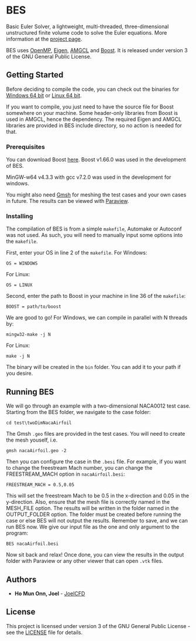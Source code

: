 # BES

Basic Euler Solver, a lightweight, multi-threaded, three-dimensional unstructured finite volume code to solve the Euler equations. More information at the [project page](https://joelcfd.com/projects/bes).

BES uses [OpenMP](http://www.openmp.org/), [Eigen](http://eigen.tuxfamily.org/), [AMGCL](http://amgcl.readthedocs.io/en/latest/) and [Boost](https://www.boost.org/). It is released under version 3 of the GNU General Public License.

## Getting Started

Before deciding to compile the code, you can check out the binaries for [Windows 64 bit](https://drive.google.com/file/d/18ypL0WMQS3lU-KcvVytyWhVVcTkJy6Wc/view?usp=sharing) or [Linux 64 bit]().

If you want to compile, you just need to have the source file for Boost somewhere on your machine. Some header-only libraries from Boost is used in AMGCL, hence the dependency. The required Eigen and AMGCL libraries are provided in BES include directory, so no action is needed for that.

### Prerequisites

You can download Boost [here](https://www.boost.org/users/history/). Boost v1.66.0 was used in the development of BES.

MinGW-w64 v4.3.3 with gcc v7.2.0 was used in the development for windows.

You might also need [Gmsh](http://gmsh.info/) for meshing the test cases and your own cases in future. The results can be viewed with [Paraview](https://www.paraview.org/).

### Installing

The compilation of BES is from a simple `makefile`, Automake or Autoconf was not used. As such, you will need to manually input some options into the `makefile`.

First, enter your OS in line 2 of the `makefile`. For Windows:

```
OS = WINDOWS
```

For Linux:

```
OS = LINUX
```

Second, enter the path to Boost in your machine in line 36 of the `makefile`:

```
BOOST = path/to/boost
```

We are good to go! For Windows, we can compile in parallel with N threads by:

```
mingw32-make -j N
```

For Linux:

```
make -j N
```

The binary will be created in the `bin` folder. You can add it to your path if you desire.

## Running BES

We will go through an example with a two-dimensional NACA0012 test case. Starting from the BES folder, we navigate to the case folder:

```
cd test\twoDimNacaAirfoil
```

The Gmsh `.geo` files are provided in the test cases. You will need to create the mesh youself, i.e.

```
gmsh nacaAirfoil.geo -2
```

Then you can configure the case in the `.besi` file. For example, if you want to change the freestream Mach number, you can change the FREESTREAM_MACH option in `nacaAirfoil.besi`:

```
FREESTREAM_MACH = 0.5,0.05
```

This will set the freestream Mach to be 0.5 in the x-direction and 0.05 in the y-direction. Also, ensure that the mesh file is correctly named in the MESH_FILE option. The results will be written in the folder named in the OUTPUT_FOLDER option. The folder must be created before running the case or else BES will not output the results. Remember to save, and we can run BES now. We give our input file as the one and only argument to the program:

```
BES nacaAirfoil.besi
```

Now sit back and relax! Once done, you can view the results in the output folder with Paraview or any other viewer that can open `.vtk` files.

## Authors

* **Ho Mun Onn, Joel** - [JoelCFD](https://joelcfd.com/about)

## License

This project is licensed under version 3 of the GNU General Public License - see the [LICENSE](LICENSE) file for details.
